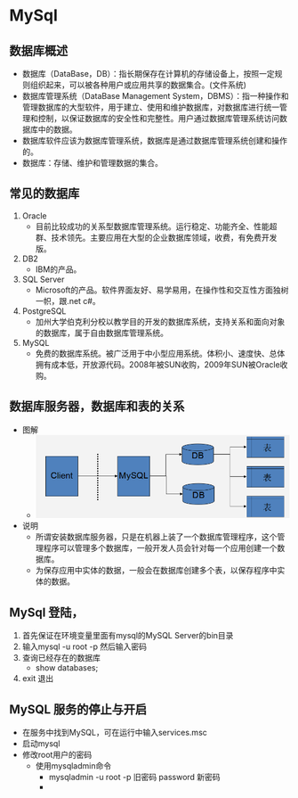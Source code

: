 # MySql
## 数据库概述
* 数据库（DataBase，DB）：指长期保存在计算机的存储设备上，按照一定规则组织起来，可以被各种用户或应用共享的数据集合。(文件系统)
* 数据库管理系统（DataBase Management System，DBMS）：指一种操作和管理数据库的大型软件，用于建立、使用和维护数据库，对数据库进行统一管理和控制，以保证数据库的安全性和完整性。用户通过数据库管理系统访问数据库中的数据。
* 数据库软件应该为数据库管理系统，数据库是通过数据库管理系统创建和操作的。
* 数据库：存储、维护和管理数据的集合。

## 常见的数据库
1. Oracle
    * 目前比较成功的关系型数据库管理系统。运行稳定、功能齐全、性能超群、技术领先。主要应用在大型的企业数据库领域，收费，有免费开发版。
2. DB2
    * IBM的产品。
3. SQL Server
    * Microsoft的产品。软件界面友好、易学易用，在操作性和交互性方面独树一帜，跟.net c#。
4. PostgreSQL
    * 加州大学伯克利分校以教学目的开发的数据库系统，支持关系和面向对象的数据库，属于自由数据库管理系统。
5. MySQL
    * 免费的数据库系统。被广泛用于中小型应用系统。体积小、速度快、总体拥有成本低，开放源代码。2008年被SUN收购，2009年SUN被Oracle收购。

## 数据库服务器，数据库和表的关系
* 图解
    * ![](img/01_数据库服务器&数据库&表的关系.png)
* 说明
    * 所谓安装数据库服务器，只是在机器上装了一个数据库管理程序，这个管理程序可以管理多个数据库，一般开发人员会针对每一个应用创建一个数据库。
    * 为保存应用中实体的数据，一般会在数据库创建多个表，以保存程序中实体的数据。

## MySql 登陆，
1. 首先保证在环境变量里面有mysql的MySQL Server的bin目录
2. 输入mysql -u root -p 然后输入密码
3. 查询已经存在的数据库
    * show databases;
4. exit 退出

## MySQL 服务的停止与开启
* 在服务中找到MySQL，可在运行中输入services.msc
* 启动mysql
* 修改root用户的密码
    * 使用mysqladmin命令
        * mysqladmin -u root -p 旧密码 password 新密码
        * 
